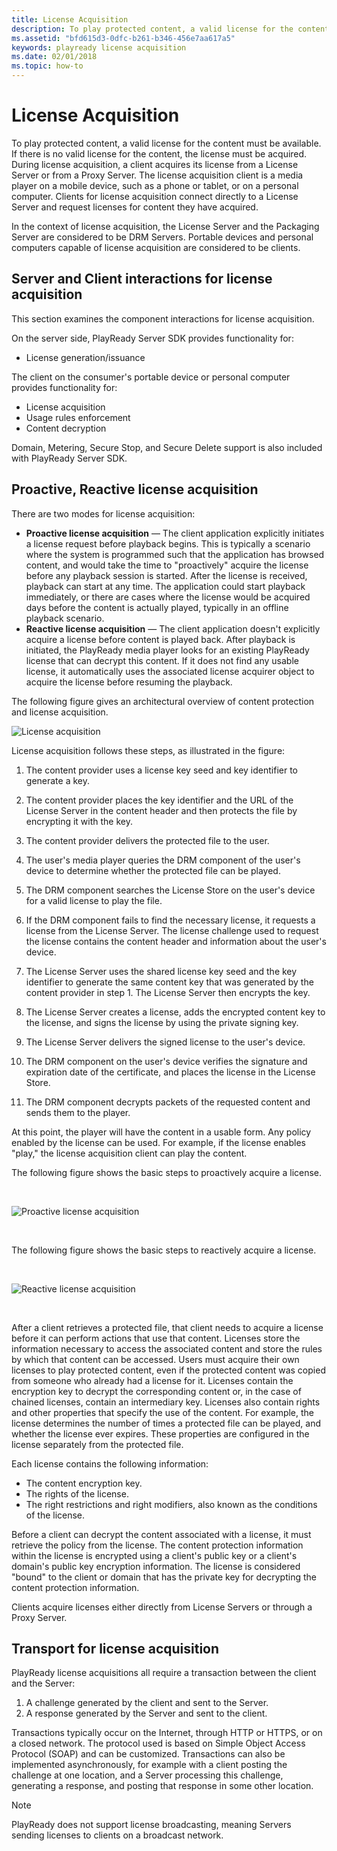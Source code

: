 ```yaml
---
title: License Acquisition
description: To play protected content, a valid license for the content must be available.
ms.assetid: "bfd615d3-0dfc-b261-b346-456e7aa617a5"
keywords: playready license acquisition
ms.date: 02/01/2018
ms.topic: how-to
---
```



# License Acquisition


To play protected content, a valid license for the content must be available. If there is no valid license for the content, the license must be acquired. During license acquisition, a client acquires its license from a License Server or from a Proxy Server. The license acquisition client is a media player on a mobile device, such as a phone or tablet, or on a personal computer. Clients for license acquisition connect directly to a License Server and request licenses for content they have acquired.

In the context of license acquisition, the License Server and the Packaging Server are considered to be DRM Servers. Portable devices and personal computers capable of license acquisition are considered to be clients.


## Server and Client interactions for license acquisition

This section examines the component interactions for license acquisition.

On the server side, PlayReady Server SDK provides functionality for:

   *  License generation/issuance<br/>



The client on the consumer's portable device or personal computer provides functionality for:

   *  License acquisition<br/>
   *  Usage rules enforcement<br/>
   *  Content decryption<br/>



Domain, Metering, Secure Stop, and Secure Delete support is also included with PlayReady Server SDK.

<a id="ID4EUB"></a>
<a id="proactivereactive"></a>


## Proactive, Reactive license acquisition

There are two modes for license acquisition:

   *  **Proactive license acquisition** &mdash; The client application explicitly initiates a license request before playback begins. This is typically a scenario where the system is programmed such that the application has browsed content, and would take the time to "proactively" acquire the license before any playback session is started. After the license is received, playback can start at any time. The application could start playback immediately, or there are cases where the license would be acquired days before the content is actually played, typically in an offline playback scenario.
   *  **Reactive license acquisition** &mdash; The client application doesn't explicitly acquire a license before content is played back. After playback is initiated, the PlayReady media player looks for an existing PlayReady license that can decrypt this content. If it does not find any usable license, it automatically uses the associated license acquirer object to acquire the license before resuming the playback.


The following figure gives an architectural overview of content protection and license acquisition.


![License acquisition](../images/image26_13.jpg)


License acquisition follows these steps, as illustrated in the figure:

   1. The content provider uses a license key seed and key identifier to generate a key.

   2. The content provider places the key identifier and the URL of the License Server in the content header and then protects the file by encrypting it with the key.

   3. The content provider delivers the protected file to the user.

   4. The user's media player queries the DRM component of the user's device to determine whether the protected file can be played.

   5. The DRM component searches the License Store on the user's device for a valid license to play the file.

   6. If the DRM component fails to find the necessary license, it requests a license from the License Server. The license challenge used to request the license contains the content header and information about the user's device.

   7. The License Server uses the shared license key seed and the key identifier to generate the same content key that was generated by the content provider in step 1. The License Server then encrypts the key.

   8. The License Server creates a license, adds the encrypted content key to the license, and signs the license by using the private signing key.

   9. The License Server delivers the signed license to the user's device.

   10. The DRM component on the user's device verifies the signature and expiration date of the certificate, and places the license in the License Store.
   
   11. The DRM component decrypts packets of the requested content and sends them to the player.



At this point, the player will have the content in a usable form. Any policy enabled by the license can be used. For example, if the license enables "play," the license acquisition client can play the content.



The following figure shows the basic steps to proactively acquire a license.

&nbsp;

![Proactive license acquisition](../images/playreadyproactivela.jpg)

&nbsp;

The following figure shows the basic steps to reactively acquire a license.

&nbsp;

![Reactive license acquisition](../images/playreadyreactivela.jpg)

&nbsp;

After a client retrieves a protected file, that client needs to acquire a license before it can perform actions that use that content. Licenses store the information necessary to access the associated content and store the rules by which that content can be accessed. Users must acquire their own licenses to play protected content, even if the protected content was copied from someone who already had a license for it. Licenses contain the encryption key to decrypt the corresponding content or, in the case of chained licenses, contain an intermediary key. Licenses also contain rights and other properties that specify the use of the content. For example, the license determines the number of times a protected file can be played, and whether the license ever expires. These properties are configured in the license separately from the protected file.

Each license contains the following information:

   *  The content encryption key.
   *  The rights of the license.
   *  The right restrictions and right modifiers, also known as the conditions of the license.

Before a client can decrypt the content associated with a license, it must retrieve the policy from the license. The content protection information within the license is encrypted using a client's public key or a client's domain's public key encryption information. The license is considered "bound" to the client or domain that has the private key for decrypting the content protection information.

Clients acquire licenses either directly from License Servers or through a Proxy Server.

## Transport for license acquisition

PlayReady license acquisitions all require a transaction between the client and the Server:

1. A challenge generated by the client and sent to the Server.
2. A response generated by the Server and sent to the client.

Transactions typically occur on the Internet, through HTTP or HTTPS, or on a closed network. The protocol used is based on Simple Object Access Protocol (SOAP) and can be customized. Transactions can also be implemented asynchronously, for example with a client posting the challenge at one location, and a Server processing this challenge, generating a response, and posting that response in some other location.

> [!NOTE]
> PlayReady does not support license broadcasting, meaning Servers sending licenses to clients on a broadcast network.


